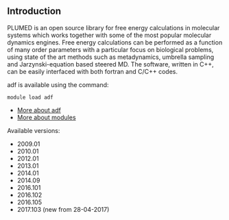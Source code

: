 ## Introduction
PLUMED is an open source library for free energy calculations in molecular systems which works together with some of the most popular molecular dynamics engines. Free energy calculations can be performed as a function of many order parameters with a particular focus on biological problems, using state of the art methods such as metadynamics, umbrella sampling and Jarzynski-equation based steered MD. The software, written in C++, can be easily interfaced with both fortran and C/C++ codes. 

adf is available using the command:

```
module load adf
```

* [More about adf](http://www.plumed-code.org)
* [More about modules](Local:/systems/lisa/software/modules)

Available versions:

* 2009.01
* 2010.01
* 2012.01
* 2013.01
* 2014.01
* 2014.09
* 2016.101
* 2016.102
* 2016.105
* 2017.103 (new from 28-04-2017)